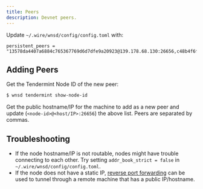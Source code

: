 ```yaml
---
title: Peers
description: Devnet peers.
---
```


Update `~/.wire/wnsd/config/config.toml` with:

```text
persistent_peers = "13578da4407a6884c765367769d6d7dfe9a20923@139.178.68.130:26656,c48b4f6f00538dee0ac268c2ae20ec67ec57b771@139.178.68.131:26656,02a9e173f4bc1c3b9969d87aa2c1899ffab60901@wns1.deepstacksoft.com:26656"
```

## Adding Peers

Get the Tendermint Node ID of the new peer:

```bash
$ wnsd tendermint show-node-id
```

Get the public hostname/IP for the machine to add as a new peer and update (`<node-id>@<host/IP>:26656`) the above list. Peers are separated by commas.


## Troubleshooting

* If the node hostname/IP is not routable, nodes might have trouble connecting to each other. Try setting `addr_book_strict = false` in `~/.wire/wnsd/config/config.toml`.
* If the node does not have a static IP, [reverse port forwarding](./NETWORK.md) can be used to tunnel through a remote machine that has a public IP/hostname.
